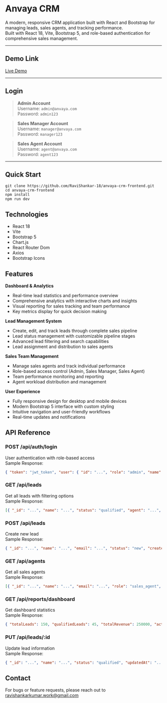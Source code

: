 # Anvaya CRM

A modern, responsive CRM application built with React and Bootstrap for managing leads, sales agents, and tracking performance.  
Built with React 18, Vite, Bootstrap 5, and role-based authentication for comprehensive sales management.

---

## Demo Link

[Live Demo](https://anvaya-pro.vercel.app)  

---

## Login

> **Admin Account**  
> Username: `admin@anvaya.com`  
> Password: `admin123`

> **Sales Manager Account**  
> Username: `manager@anvaya.com`  
> Password: `manager123`

> **Sales Agent Account**  
> Username: `agent@anvaya.com`  
> Password: `agent123`

---

## Quick Start

```
git clone https://github.com/RaviShankar-18/anvaya-crm-frontend.git
cd anvaya-crm-frontend
npm install
npm run dev
```

## Technologies
- React 18
- Vite
- Bootstrap 5
- Chart.js
- React Router Dom
- Axios
- Bootstrap Icons

## Features
**Dashboard & Analytics**
- Real-time lead statistics and performance overview
- Comprehensive analytics with interactive charts and insights
- Visual reporting for sales tracking and team performance
- Key metrics display for quick decision making

**Lead Management System**
- Create, edit, and track leads through complete sales pipeline
- Lead status management with customizable pipeline stages
- Advanced lead filtering and search capabilities
- Lead assignment and distribution to sales agents

**Sales Team Management**
- Manage sales agents and track individual performance
- Role-based access control (Admin, Sales Manager, Sales Agent)
- Team performance monitoring and reporting
- Agent workload distribution and management

**User Experience**
- Fully responsive design for desktop and mobile devices
- Modern Bootstrap 5 interface with custom styling
- Intuitive navigation and user-friendly workflows
- Real-time updates and notifications

## API Reference

### **POST /api/auth/login**
User authentication with role-based access  
Sample Response:
```json
{ "token": "jwt_token", "user": { "id": "...", "role": "admin", "name": "..." } }
```

### **GET /api/leads**
Get all leads with filtering options  
Sample Response:
```json
[{ "_id": "...", "name": "...", "status": "qualified", "agent": "...", "value": 5000 }]
```

### **POST /api/leads**
Create new lead  
Sample Response:
```json
{ "_id": "...", "name": "...", "email": "...", "status": "new", "createdAt": "..." }
```

### **GET /api/agents**
Get all sales agents  
Sample Response:
```json
[{ "_id": "...", "name": "...", "email": "...", "role": "sales_agent", "leadsCount": 15 }]
```

### **GET /api/reports/dashboard**
Get dashboard statistics  
Sample Response:
```json
{ "totalLeads": 150, "qualifiedLeads": 45, "totalRevenue": 250000, "activeAgents": 12 }
```

### **PUT /api/leads/:id**
Update lead information  
Sample Response:
```json
{ "_id": "...", "name": "...", "status": "qualified", "updatedAt": "..." }
```

## Contact
For bugs or feature requests, please reach out to ravishankarkumar.work@gmail.com
